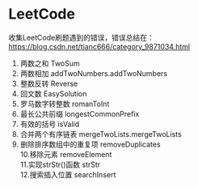 # LeetCode  
收集LeetCode刷题遇到的错误，错误总结在：https://blog.csdn.net/tianc666/category_9871034.html  
1. 两数之和  TwoSum  
2. 两数相加  addTwoNumbers.addTwoNumbers  
3. 整数反转  Reverse  
4. 回文数    EasySolution  
5. 罗马数字转整数    romanToInt  
6. 最长公共前缀      longestCommonPrefix  
7. 有效的括号        isValid  
8. 合并两个有序链表  mergeTwoLists.mergeTwoLists  
9. 删除排序数组中的重复项    removeDuplicates  
10.移除元素  removeElement  
11.实现strStr()函数  strStr  
12.搜索插入位置      searchInsert